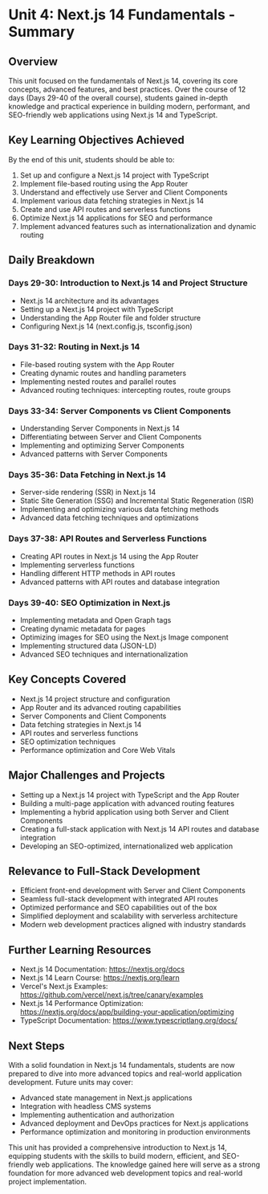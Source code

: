 # Unit 4: Next.js 14 Fundamentals - Summary

## Overview
This unit focused on the fundamentals of Next.js 14, covering its core concepts, advanced features, and best practices. Over the course of 12 days (Days 29-40 of the overall course), students gained in-depth knowledge and practical experience in building modern, performant, and SEO-friendly web applications using Next.js 14 and TypeScript.

## Key Learning Objectives Achieved
By the end of this unit, students should be able to:
1. Set up and configure a Next.js 14 project with TypeScript
2. Implement file-based routing using the App Router
3. Understand and effectively use Server and Client Components
4. Implement various data fetching strategies in Next.js 14
5. Create and use API routes and serverless functions
6. Optimize Next.js 14 applications for SEO and performance
7. Implement advanced features such as internationalization and dynamic routing

## Daily Breakdown

### Days 29-30: Introduction to Next.js 14 and Project Structure
- Next.js 14 architecture and its advantages
- Setting up a Next.js 14 project with TypeScript
- Understanding the App Router file and folder structure
- Configuring Next.js 14 (next.config.js, tsconfig.json)

### Days 31-32: Routing in Next.js 14
- File-based routing system with the App Router
- Creating dynamic routes and handling parameters
- Implementing nested routes and parallel routes
- Advanced routing techniques: intercepting routes, route groups

### Days 33-34: Server Components vs Client Components
- Understanding Server Components in Next.js 14
- Differentiating between Server and Client Components
- Implementing and optimizing Server Components
- Advanced patterns with Server Components

### Days 35-36: Data Fetching in Next.js 14
- Server-side rendering (SSR) in Next.js 14
- Static Site Generation (SSG) and Incremental Static Regeneration (ISR)
- Implementing and optimizing various data fetching methods
- Advanced data fetching techniques and optimizations

### Days 37-38: API Routes and Serverless Functions
- Creating API routes in Next.js 14 using the App Router
- Implementing serverless functions
- Handling different HTTP methods in API routes
- Advanced patterns with API routes and database integration

### Days 39-40: SEO Optimization in Next.js
- Implementing metadata and Open Graph tags
- Creating dynamic metadata for pages
- Optimizing images for SEO using the Next.js Image component
- Implementing structured data (JSON-LD)
- Advanced SEO techniques and internationalization

## Key Concepts Covered
- Next.js 14 project structure and configuration
- App Router and its advanced routing capabilities
- Server Components and Client Components
- Data fetching strategies in Next.js 14
- API routes and serverless functions
- SEO optimization techniques
- Performance optimization and Core Web Vitals

## Major Challenges and Projects
- Setting up a Next.js 14 project with TypeScript and the App Router
- Building a multi-page application with advanced routing features
- Implementing a hybrid application using both Server and Client Components
- Creating a full-stack application with Next.js 14 API routes and database integration
- Developing an SEO-optimized, internationalized web application

## Relevance to Full-Stack Development
- Efficient front-end development with Server and Client Components
- Seamless full-stack development with integrated API routes
- Optimized performance and SEO capabilities out of the box
- Simplified deployment and scalability with serverless architecture
- Modern web development practices aligned with industry standards

## Further Learning Resources
- Next.js 14 Documentation: https://nextjs.org/docs
- Next.js 14 Learn Course: https://nextjs.org/learn
- Vercel's Next.js Examples: https://github.com/vercel/next.js/tree/canary/examples
- Next.js 14 Performance Optimization: https://nextjs.org/docs/app/building-your-application/optimizing
- TypeScript Documentation: https://www.typescriptlang.org/docs/

## Next Steps
With a solid foundation in Next.js 14 fundamentals, students are now prepared to dive into more advanced topics and real-world application development. Future units may cover:
- Advanced state management in Next.js applications
- Integration with headless CMS systems
- Implementing authentication and authorization
- Advanced deployment and DevOps practices for Next.js applications
- Performance optimization and monitoring in production environments

This unit has provided a comprehensive introduction to Next.js 14, equipping students with the skills to build modern, efficient, and SEO-friendly web applications. The knowledge gained here will serve as a strong foundation for more advanced web development topics and real-world project implementation.

